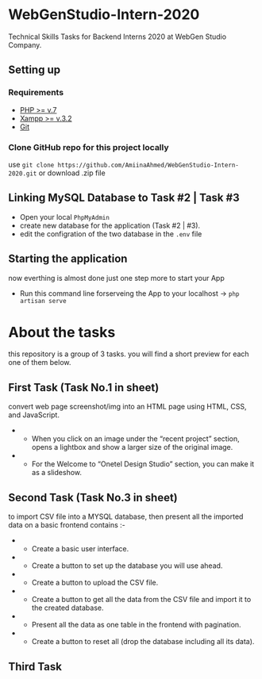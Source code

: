 # WebGenStudio-Intern-2020
Technical Skills Tasks for Backend Interns 2020 at WebGen Studio  Company.

## Setting up


### Requirements
- [PHP >= v.7](http://php.net/)
- [Xampp >= v.3.2](https://www.apachefriends.org/)
- [Git](https://git-scm.com/)

### Clone GitHub repo for this project locally

use `git clone https://github.com/AmiinaAhmed/WebGenStudio-Intern-2020.git` or download .zip file

## Linking MySQL Database to Task #2 | Task #3

- Open your local `PhpMyAdmin` 
- create new database for the application (Task #2 | #3). 
- edit the configration of the two database in the `.env` file 

## Starting the application 

now everthing is almost done just one step more to start your App
-  Run this command line forserveing the App to your localhost ->  `php artisan serve` 

##

# About the tasks
this repository is a group of 3 tasks. you will find a short preview for each one of them below.

## First Task (Task No.1 in sheet)
convert web page screenshot/img into an HTML page using HTML, CSS, and JavaScript.
- * When you click on an image under the “recent project” section, opens a lightbox and show a larger size of the original image.
- * For the Welcome to “Onetel Design Studio” section, you can make it as a slideshow.

## Second Task (Task No.3 in sheet)
to import CSV file into a MYSQL database, then present all the imported data on a basic frontend contains :-
- * Create a basic user interface.
- * Create a button to set up the database you will use ahead.
- * Create a button to upload the CSV file.
- * Create a button to get all the data from the CSV file and import it to the created database.
- * Present all the data as one table in the frontend with pagination.
- * Create a button to reset all (drop the database including all its
data).

## Third Task 

